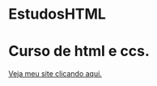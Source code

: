 # EstudosHTML
 <h1>Curso de html e ccs.</h1>
 <a href="https://guibaumer.github.io/EstudosHTML/estudos-html/desafio/index.html">Veja meu site clicando aqui.</a>
        